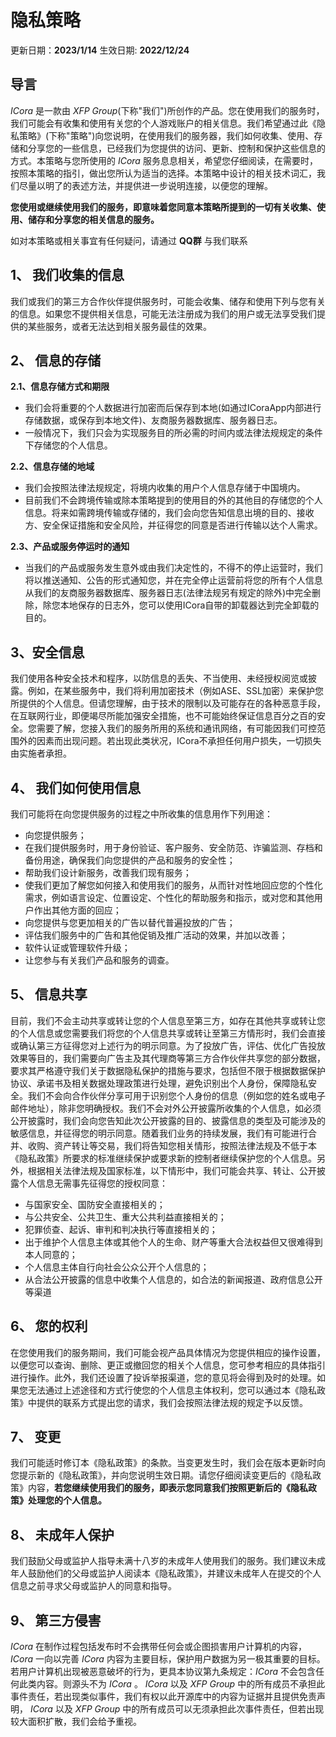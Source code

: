 # 隐私策略

更新日期：**2023/1/14**
生效日期: **2022/12/24**

## 导言

_ICora_ 是一款由 _XFP Group_(下称"我们")所创作的产品。您在使用我们的服务时，我们可能会有收集和使用有关您的个人游戏账户的相关信息。我们希望通过此《隐私策略》(下称"策略")向您说明，在使用我们的服务器，我们如何收集、使用、存储和分享您的一些信息，已经我们为您提供的访问、更新、控制和保护这些信息的方式。本策略与您所使用的 _ICora_ 服务息息相关，希望您仔细阅读，在需要时，按照本策略的指引，做出您所认为适当的选择。本策略中设计的相关技术词汇，我们尽量以明了的表述方法，并提供进一步说明连接，以便您的理解。

**您使用或继续使用我们的服务，即意味着您同意本策略所提到的一切有关收集、使用、储存和分享您的相关信息的服务。**

如对本策略或相关事宜有任何疑问，请通过 **QQ群** 与我们联系

## 1、 我们收集的信息

我们或我们的第三方合作伙伴提供服务时，可能会收集、储存和使用下列与您有关的信息。如果您不提供相关信息，可能无法注册成为我们的用户或无法享受我们提供的某些服务，或者无法达到相关服务最佳的效果。

## 2、 信息的存储

**2.1、信息存储方式和期限**

* 我们会将重要的个人数据进行加密而后保存到本地(如通过ICoraApp内部进行存储数据，或保存到本地文件)、友商服务器数据库、服务器日志。
* 一般情况下，我们只会为实现服务目的所必需的时间内或法律法规规定的条件下存储您的个人信息。

**2.2、信息存储的地域**

* 我们会按照法律法规规定，将境内收集的用户个人信息存储于中国境内。
* 目前我们不会跨境传输或除本策略提到的使用目的外的其他目的存储您的个人信息。将来如需跨境传输或存储的，我们会向您告知信息出境的目的、接收方、安全保证措施和安全风险，并征得您的同意是否进行传输以达个人需求。

**2.3、产品或服务停运时的通知**

* 当我们的产品或服务发生意外或由我们决定性的，不得不的停止运营时，我们将以推送通知、公告的形式通知您，并在完全停止运营前将您的所有个人信息从我们的友商服务器数据库、服务器日志(法律法规另有规定的除外)中完全删除，除您本地保存的日志外，您可以使用ICora自带的卸载器达到完全卸载的目的。

## 3、安全信息

我们使用各种安全技术和程序，以防信息的丢失、不当使用、未经授权阅览或披露。例如，在某些服务中，我们将利用加密技术（例如ASE、SSL加密）来保护您所提供的个人信息。但请您理解，由于技术的限制以及可能存在的各种恶意手段，在互联网行业，即便竭尽所能加强安全措施，也不可能始终保证信息百分之百的安全。您需要了解，您接入我们的服务所用的系统和通讯网络，有可能因我们可控范围外的因素而出现问题。若出现此类状况，ICora不承担任何用户损失，一切损失由实施者承担。

## 4、 我们如何使用信息

我们可能将在向您提供服务的过程之中所收集的信息用作下列用途：

* 向您提供服务；
* 在我们提供服务时，用于身份验证、客户服务、安全防范、诈骗监测、存档和备份用途，确保我们向您提供的产品和服务的安全性；
* 帮助我们设计新服务，改善我们现有服务；
* 使我们更加了解您如何接入和使用我们的服务，从而针对性地回应您的个性化需求，例如语言设定、位置设定、个性化的帮助服务和指示，或对您和其他用户作出其他方面的回应；
* 向您提供与您更加相关的广告以替代普遍投放的广告；
* 评估我们服务中的广告和其他促销及推广活动的效果，并加以改善；
* 软件认证或管理软件升级；
* 让您参与有关我们产品和服务的调查。

## 5、 信息共享

目前，我们不会主动共享或转让您的个人信息至第三方，如存在其他共享或转让您的个人信息或您需要我们将您的个人信息共享或转让至第三方情形时，我们会直接或确认第三方征得您对上述行为的明示同意。为了投放广告，评估、优化广告投放效果等目的，我们需要向广告主及其代理商等第三方合作伙伴共享您的部分数据，要求其严格遵守我们关于数据隐私保护的措施与要求，包括但不限于根据数据保护协议、承诺书及相关数据处理政策进行处理，避免识别出个人身份，保障隐私安全。我们不会向合作伙伴分享可用于识别您个人身份的信息（例如您的姓名或电子邮件地址），除非您明确授权。我们不会对外公开披露所收集的个人信息，如必须公开披露时，我们会向您告知此次公开披露的目的、披露信息的类型及可能涉及的敏感信息，并征得您的明示同意。随着我们业务的持续发展，我们有可能进行合并、收购、资产转让等交易，我们将告知您相关情形，按照法律法规及不低于本《隐私政策》所要求的标准继续保护或要求新的控制者继续保护您的个人信息。另外，根据相关法律法规及国家标准，以下情形中，我们可能会共享、转让、公开披露个人信息无需事先征得您的授权同意：

* 与国家安全、国防安全直接相关的；
* 与公共安全、公共卫生、重大公共利益直接相关的；
* 犯罪侦查、起诉、审判和判决执行等直接相关的；
* 出于维护个人信息主体或其他个人的生命、财产等重大合法权益但又很难得到本人同意的；
* 个人信息主体自行向社会公众公开个人信息的；
* 从合法公开披露的信息中收集个人信息的，如合法的新闻报道、政府信息公开等渠道

## 6、 您的权利

在您使用我们的服务期间，我们可能会视产品具体情况为您提供相应的操作设置，以便您可以查询、删除、更正或撤回您的相关个人信息，您可参考相应的具体指引进行操作。此外，我们还设置了投诉举报渠道，您的意见将会得到及时的处理。如果您无法通过上述途径和方式行使您的个人信息主体权利，您可以通过本《隐私政策》中提供的联系方式提出您的请求，我们会按照法律法规的规定予以反馈。

## 7、 变更

我们可能适时修订本《隐私政策》的条款。当变更发生时，我们会在版本更新时向您提示新的《隐私政策》，并向您说明生效日期。请您仔细阅读变更后的《隐私政策》内容，**若您继续使用我们的服务，即表示您同意我们按照更新后的《隐私政策》处理您的个人信息。**

## 8、 未成年人保护

我们鼓励父母或监护人指导未满十八岁的未成年人使用我们的服务。我们建议未成年人鼓励他们的父母或监护人阅读本《隐私政策》，并建议未成年人在提交的个人信息之前寻求父母或监护人的同意和指导。

## 9、 第三方侵害

_ICora_ 在制作过程包括发布时不会携带任何会或企图损害用户计算机的内容，_ICora_ 一向以完善 _ICora_ 内容为主要目标，保护用户数据为另一极其重要的目标。若用户计算机出现被恶意破坏的行为，更具本协议第九条规定：_ICora_ 不会包含任何此类内容。则源头不为 _ICora_ 。 _ICora_ 以及 _XFP Group_ 中的所有成员不承担此事件责任，若出现类似事件，我们有权以此开源库中的内容为证据并且提供免责声明， _ICora_ 以及 _XFP Group_ 中的所有成员可以无须承担此次事件责任，但若出现较大面积扩散，我们会给予重视。
